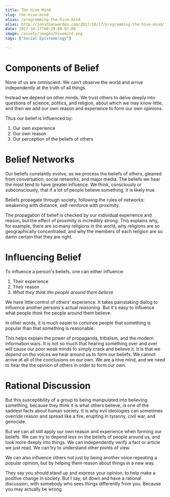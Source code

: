 ```yaml
---
title: The Hive Mind
slug: the-hive-mind
alias: /programming-the-hive-mind
alias: http://jonathanwarden.com/2017/10/17/programming-the-hive-mind/
date: 2017-10-17T00:29:00-07:00
image: /assets/images/hivemind.png
tags: ["Social Epistemology"]

---
```


<h1>Components of Belief</h1>
None of us are omniscient. We can't observe the world and arrive independently at the truth of all things.

Instead we depend on other minds. We trust others to delve deeply into questions of science, politics, and religion, about which we may know little, and then we add our own reason and experience to form our own opinions.

Thus our belief is influenced by:

1. Our own experience
2. Our own reason
3. Our perception of the beliefs of others

<h1>Belief Networks</h1>
Our beliefs constantly evolve, as we process the beliefs of others, gleaned from conversation, social networks, and major media. The beliefs we hear the most tend to have greater influence. We think, consciously or subconsciously, that if a lot of people believe something, it is likely true.

Beliefs propagate through society, following the rules of networks: weakening with distance, self-reinforce with proximity.

The propagation of belief is checked by our individual experience and reason, but the effect of proximity is incredibly strong. This explains why, for example, there are so many religions in the world, why religions are so geographically concentrated, and why the members of each religion are so damn certain that they are right.

<h1>Influencing Belief</h1>

To influence a person's beliefs, one can either influence:

1. Their experience
2. Their reason
3. <em>What they think the people around them believe</em>

We have little control of others' experience. It takes painstaking dialog to influence another persons's actual <em>reasoning</em>. But it's easy to influence what people <em>think</em> the people around them believe.

In other words, it is much easier to convince people that something is popular than that something is reasonable.

This helps explain the power of propaganda, tribalism, and the modern information wars. It is not so much that hearing something over and over will cause our poor weak minds to simply crack and believe it. It is that we <em>depend</em> on the voices we hear around us to form our beliefs. We cannot arrive at all of the conclusions on our own. We are a hive mind, and we need to hear the the opinion of others in order to form our own.
<h1>Rational Discussion</h1>
But this susceptibility of a group to being manipulated into believing something, because they think it is what others believe, is one of the saddest facts about human society. It is why evil ideologies can sometimes override reason and spread like a fire, erupting in tyranny, civil war, and genocide.

But we can all still apply our own reason and experience when forming our beliefs. We can try to depend less on the beliefs of people around us, and look more deeply into things. We can independently verify a fact or article we just read. We can try to understand other points of view.

We can also influence others not just by being another voice repeating a popular opinion, but by helping them reason about things in a new way.

They say you should stand up and express your opinion, to help make a positive change in society. But I say, sit down and have a rational discussion, with somebody who sees things differently from you. Because you may actually be wrong.